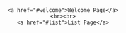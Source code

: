 <html lang="en">
<head>
    <meta charset="UTF-8">
    <meta name="viewport" content="width=device-width, initial-scale=1.0">
    <title>Simple Hyperlinks</title>
</head>
<body style="font-family: Arial; text-align: center; margin-top: 50px;">

    <a href="#welcome">Welcome Page</a>
    <br><br>
    <a href="#list">List Page</a>

</body>
</html>
